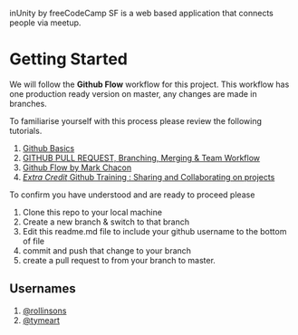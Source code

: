inUnity by freeCodeCamp SF is a web based application that connects people via meetup.

# Getting Started

We will follow the **Github Flow** workflow for this project. This workflow has one production ready version on master, any changes are made in branches.

To familiarise yourself with this process please review the following tutorials.


1. [Github Basics](https://www.youtube.com/watch?v=0fKg7e37bQE)
2. [GITHUB PULL REQUEST, Branching, Merging & Team Workflow](https://youtu.be/oFYyTZwMyAg)
3. [Github Flow by Mark Chacon](http://scottchacon.com/2011/08/31/github-flow.html)
4. [*Extra Credit* Github Training : Sharing and Collaborating on projects](https://www.youtube.com/watch?v=ifAEho6BmH0)

To confirm you have understood and are ready to proceed please
1. Clone this repo to your local machine
2. Create a new branch & switch to that branch
3. Edit this readme.md file to include your github username to the bottom of file
4. commit and push that change to your branch
5. create a pull request to from your branch to master.

## Usernames
1. [@rollinsons](https://github.com/rollinsons)
2. [@tymeart](https://github.com/tymeart)
